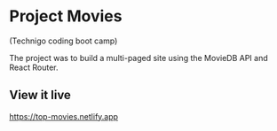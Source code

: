 # Project Movies
(Technigo coding boot camp)

The project was to build a multi-paged site using the MovieDB API and React Router.

## View it live

https://top-movies.netlify.app
